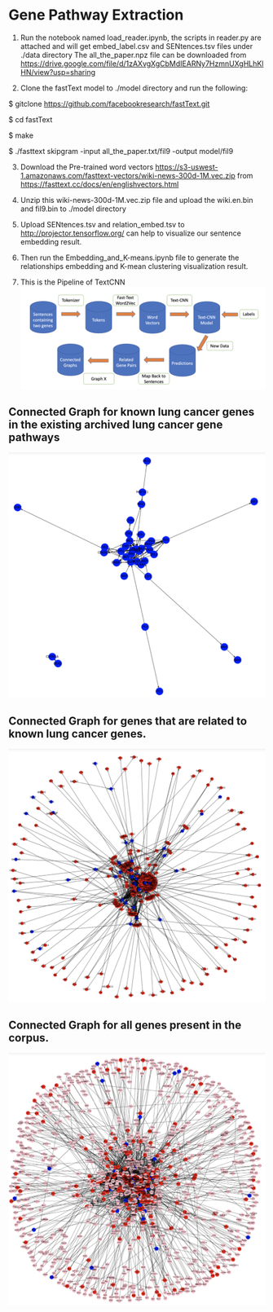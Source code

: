 # Gene Pathway Extraction

1. Run the notebook named load_reader.ipynb, the scripts in reader.py are attached and will get embed_label.csv and SENtences.tsv files under ./data directory The all_the_paper.npz file can be downloaded from https://drive.google.com/file/d/1zAXvgXgCbMdIEARNy7HzmnUXgHLhKlHN/view?usp=sharing

2. Clone the fastText model to ./model directory and run the following:

$ gitclone https://github.com/facebookresearch/fastText.git

$ cd fastText

$ make

$ ./fasttext skipgram -input all_the_paper.txt/fil9 -output model/fil9

3. Download the Pre-trained word vectors https://s3-uswest-1.amazonaws.com/fasttext-vectors/wiki-news-300d-1M.vec.zip from https://fasttext.cc/docs/en/englishvectors.html

4. Unzip this wiki-news-300d-1M.vec.zip file and upload the wiki.en.bin and fil9.bin to ./model directory

5. Upload SENtences.tsv and relation_embed.tsv to http://projector.tensorflow.org/ can help to visualize our sentence embedding result.

6. Then run the Embedding_and_K-means.ipynb file to generate the relationships embedding and K-mean clustering visualization result.

7. This is the Pipeline of TextCNN
![image](https://github.com/Sapphirine/Gene-Pathway-Extraction/blob/master/figures/TextCNN.png?raw=true)
  
  
## Connected Graph for known lung cancer genes in the existing archived lung cancer gene pathways
![image](https://github.com/Sapphirine/Gene-Pathway-Extraction/blob/master/figures/known_cancer_genes.png?raw=true)
  
  
## Connected Graph for genes that are related to known lung cancer genes.
![image](https://github.com/Sapphirine/Gene-Pathway-Extraction/blob/master/figures/related_genes.png?raw=true)
  
  
## Connected Graph for all genes present in the corpus.
![image](https://github.com/Sapphirine/Gene-Pathway-Extraction/blob/master/figures/all_genes.png?raw=true)
      
